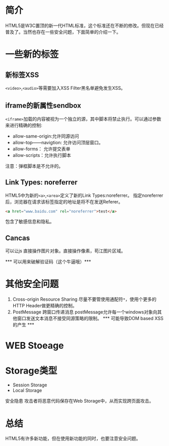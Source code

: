 # 简介
HTML5是W3C置顶的新一代HTML标准，这个标准还在不断的修改。但现在已经普及了。当然也存在一些安全问题，下面简单的介绍一下。

# 一些新的标签
## 新标签XSS
`<video>`,`<audio>`等需要加入XSS Filter黑名单避免发生XSS。

## iframe的新属性sendbox
`<iframe>`加载的内容被视为一个独立的源，其中脚本将禁止执行。可以通过参数来进行精确的控制:
- allow-same-origin:允许同源访问
- allow-top——navigtion: 允许访问顶层窗口。
- allow-forms： 允许提交表单
- allow-scripts：允许执行脚本

注意：弹框脚本是不允许的。

## Link Types: noreferrer
HTML5中为新的`<a>`,`<area>`定义了新的Link Types:noreferrer。
指定noreferrer后，浏览器在请求该标签指定的地址是将不在发送Referer。
```html
<a hret="www.baidu.com" rel="noreferrer">test</a>
```
包含了敏感信息和隐私。

## Cancas
可以让js 直接操作图片对象。直接操作像素，苟江图片区域。

*** 可以用来破解验证码（这个牛逼哦）***

# 其他安全问题
1. Cross-origin Resource Sharing 尽量不要管使用通配符`*`，使用个更多的HTTP Header做更精确的控制。
2. PostMessage 跨窗口传递消息
postMessage允许每一个windows对象向其他窗口发送文本消息不接受同源策略的限制。
*** 可能导致DOM based XSS 的产生 ***

# WEB Stoeage
# Storage类型
- Session Storage
- Local Storage

安全隐患
攻击者将恶意代码保存在Web Storage中，从而实现跨页面攻击。

# 总结
HTML5有许多新功能，但在使用新功能的同时，也要注意安全问题。
